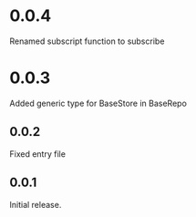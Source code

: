 # 0.0.4

Renamed subscript function to subscribe

# 0.0.3

Added generic type for BaseStore in BaseRepo

## 0.0.2

Fixed entry file

## 0.0.1

Initial release.
